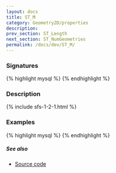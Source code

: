 ```yaml
---
layout: docs
title: ST_M
category: Geometry2D/properties
description: 
prev_section: ST_Length
next_section: ST_NumGeometries
permalink: /docs/dev/ST_M/
---
```


### Signatures

{% highlight mysql %}
{% endhighlight %}

### Description



{% include sfs-1-2-1.html %}

### Examples

{% highlight mysql %}
{% endhighlight %}

##### See also

* <a href="https://github.com/irstv/H2GIS/blob/master/h2spatial/src/main/java/org/h2gis/h2spatial/internal/function/spatial/properties/ST_M.java" target="_blank">Source code</a>
